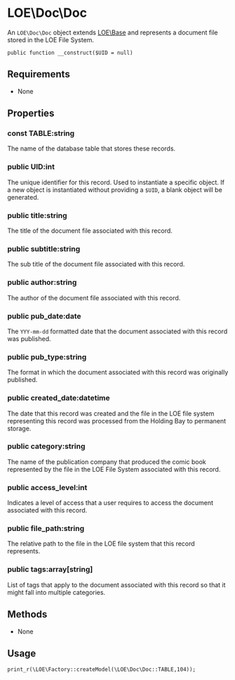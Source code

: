 
# LOE\Doc\Doc

An `LOE\Doc\Doc` object extends [LOE\Base](../../Base.md) and represents a document file stored in the LOE File System.

`public function __construct($UID = null)`

## Requirements

* None

## Properties

### const TABLE:string

The name of the database table that stores these records.

### public UID:int
The unique identifier for this record. Used to instantiate a specific object. If a new object is instantiated without providing a `$UID`, a blank object will be generated.

### public title:string

The title of the document file associated with this record.

### public subtitle:string

The sub title of the document file associated with this record.

### public author:string

The author of the document file associated with this record.

### public pub_date:date

The `YYY-mm-dd` formatted date that the document associated with this record was published.

### public pub_type:string

The format in which the document associated with this record was originally published.

### public created_date:datetime

The date that this record was created and the file in the LOE file system representing this record was processed from the Holding Bay to permanent storage.

### public category:string

The name of the publication company that produced the comic book represented by the file in the LOE File System associated with this record.

### public access_level:int

Indicates a level of access that a user requires to access the document associated with this record.

### public file_path:string

The relative path to the file in the LOE file system that this record represents.

### public tags:array[string]

List of tags that apply to the document associated with this record so that it might fall into multiple categories.

## Methods
* None

## Usage

`print_r(\LOE\Factory::createModel(\LOE\Doc\Doc::TABLE,104));`
